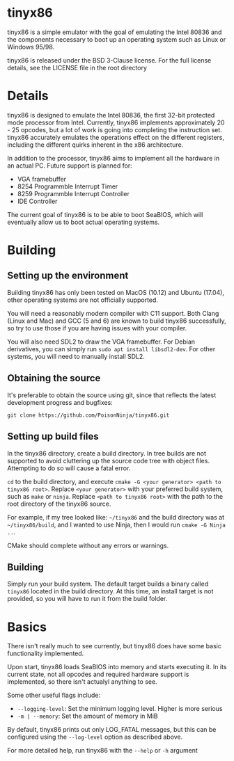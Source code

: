 # tinyx86
tinyx86 is a simple emulator with the goal of emulating the Intel 80836 and the components necessary to boot up an operating system such as Linux or Windows 95/98.

tinyx86 is released under the BSD 3-Clause license. For the full license details, see the LICENSE file in the root directory

# Details
tinyx86 is designed to emulate the Intel 80836, the first 32-bit protected mode processor from Intel. Currently, tinyx86 implements approximately 20 - 25 opcodes, but a lot of work is going into completing the instruction set. tinyx86 accurately emulates the operations effect on the different registers, including the different quirks inherent in the x86 architecture.

In addition to the processor, tinyx86 aims to implement all the hardware in an actual PC. Future support is planned for:
* VGA framebuffer
* 8254 Programmble Interrupt Timer
* 8259 Programmble Interrupt Controller
* IDE Controller

The current goal of tinyx86 is to be able to boot SeaBIOS, which will eventually allow us to boot actual operating systems.

# Building
## Setting up the environment
Building tinyx86 has only been tested on MacOS (10.12) and Ubuntu (17.04), other operating systems are not officially supported.

You will need a reasonably modern compiler with C11 support. Both Clang (Linux and Mac) and GCC (5 and 6) are known to build tinyx86 successfully, so try to use those if you are having issues with your compiler.

You will also need SDL2 to draw the VGA framebuffer. For Debian derivatives, you can simply run `sudo apt install libsdl2-dev`. For other systems, you will need to manually install SDL2.

## Obtaining the source
It's preferable to obtain the source using git, since that reflects the latest development progress and bugfixes:
```
git clone https://github.com/PoisonNinja/tinyx86.git
```

## Setting up build files
In the tinyx86 directory, create a build directory. In tree builds are not supported to avoid cluttering up the source code tree with object files. Attempting to do so will cause a fatal error.

`cd` to the build directory, and execute `cmake -G <your generator> <path to tinyx86 root>`. Replace `<your generator>` with your preferred build system, such as `make` or `ninja`. Replace `<path to tinyx86 root>` with the path to the root directory of the tinyx86 source.

For example, if my tree looked like: `~/tinyx86` and the build directory was at `~/tinyx86/build`, and I wanted to use Ninja, then I would run `cmake -G Ninja ..`.

CMake should complete without any errors or warnings.

## Building
Simply run your build system. The default target builds a binary called `tinyx86` located in the build directory. At this time, an install target is not provided, so you will have to run it from the build folder.

# Basics
There isn't really much to see currently, but tinyx86 does have some basic functionality implemented.

Upon start, tinyx86 loads SeaBIOS into memory and starts executing it. In its current state, not all opcodes and required hardware support is implemented, so there isn't actualyl anything to see.

Some other useful flags include:
* `--logging-level`: Set the minimum logging level. Higher is more serious
* `-m | --memory`: Set the amount of memory in MiB

By default, tinyx86 prints out only LOG_FATAL messages, but this can be configured using the `--log-level` option as described above.

For more detailed help, run tinyx86 with the `--help` or `-h` argument
